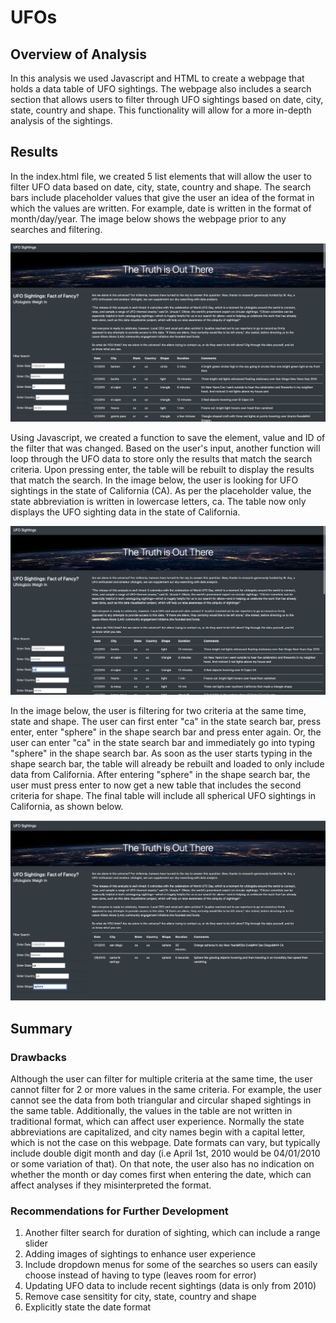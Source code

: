 # UFOs

## Overview of Analysis 

In this analysis we used Javascript and HTML to create a webpage that holds a data table of UFO sightings. The webpage also includes a search section that allows users to filter through UFO sightings based on date, city, state, country and shape. This functionality will allow for a more in-depth analysis of the sightings.

## Results 

In the index.html file, we created 5 list elements that will allow the user to filter UFO data based on date, city, state, country and shape. The search bars include placeholder values that give the user an idea of the format in which the values are written. For example, date is written in the format of month/day/year. The image below shows the webpage prior to any searches and filtering.

![Data Table](Images/data_table.png)

Using Javascript, we created a function to save the element, value and ID of the filter that was changed. Based on the user's input, another function will loop through the UFO data to store only the results that match the search criteria. Upon pressing enter, the table will be rebuilt to display the results that match the search. In the image below, the user is looking for UFO sightings in the state of California (CA). As per the placeholder value, the state abbreviation is written in lowercase letters, ca. The table now only displays the UFO sighting data in the state of California. 

![California UFO Sightings](Images/filter_search1.png)

In the image below, the user is filtering for two criteria at the same time, state and shape. The user can first enter "ca" in the state search bar, press enter, enter "sphere" in the shape search bar and press enter again. Or, the user can enter "ca" in the state search bar and immediately go into typing "sphere" in the shape search bar. As soon as the user starts typing in the shape search bar, the table will already be rebuilt and loaded to only include data from California. After entering "sphere" in the shape search bar, the user must press enter to now get a new table that includes the second criteria for shape. The final table will include all spherical UFO sightings in California, as shown below. 

![Two Criteria Search](Images/filter_search2.png)


## Summary

### Drawbacks

Although the user can filter for multiple criteria at the same time, the user cannot filter for 2 or more values in the same criteria. For example, the user cannot see the data from both triangular and circular shaped sightings in the same table. Additionally, the values in the table are not written in traditional format, which can affect user experience. Normally the state abbreviations are capitalized, and city names begin with a capital letter, which is not the case on this webpage. Date formats can vary, but typically include double digit month and day (i.e April 1st, 2010 would be 04/01/2010 or some variation of that). On that note, the user also has no indication on whether the month or day comes first when entering the date, which can affect analyses if they misinterpreted the format. 

### Recommendations for Further Development 

1) Another filter search for duration of sighting, which can include a range slider 
2) Adding images of sightings to enhance user experience
3) Include dropdown menus for some of the searches so users can easily choose instead of having to type (leaves room for error)
4) Updating UFO data to include recent sightings (data is only from 2010)
5) Remove case sensitity for city, state, country and shape 
6) Explicitly state the date format 
